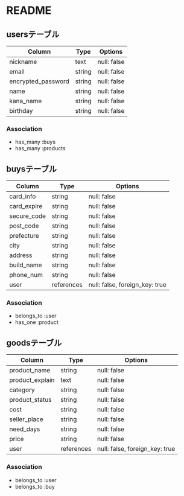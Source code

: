 # README

## usersテーブル

| Column             | Type   | Options     |
| ------------------ | ------ | ----------- |
| nickname           | text   | null: false |
| email              | string | null: false |
| encrypted_password | string | null: false |
| name               | string | null: false |
| kana_name          | string | null: false |
| birthday           | string | null: false |

### Association
- has_many :buys
- has_many :products

## buysテーブル

| Column       | Type       | Options                        |
| ------------ | ------     | ------------------------------ |
| card_info    | string     | null: false                    |
| card_expire  | string     | null: false                    |
| secure_code  | string     | null: false                    |
| post_code    | string     | null: false                    |
| prefecture   | string     | null: false                    |
| city         | string     | null: false                    |
| address      | string     | null: false                    |
| build_name   | string     | null: false                    |
| phone_num    | string     | null: false                    |
| user         | references | null: false, foreign_key: true | 

### Association
- belongs_to :user
- has_one    :product

## goodsテーブル

| Column          | Type       | Options                        |
| -----------     | ---------- | ------------------------------ |
| product_name    | string     | null: false                    |
| product_explain | text       | null: false                    |
| category        | string     | null: false                    |
| product_status  | string     | null: false                    |
| cost            | string     | null: false                    |
| seller_place    | string     | null: false                    |
| need_days       | string     | null: false                    |
| price           | string     | null: false                    |
| user            | references | null: false, foreign_key: true |


### Association

- belongs_to :user
- belongs_to :buy